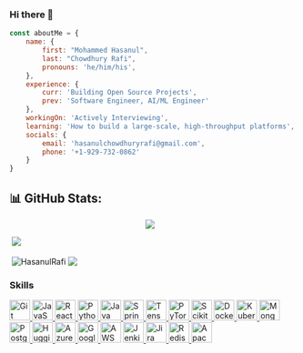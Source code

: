 ### Hi there 👋

```javascript
const aboutMe = {
    name: {
        first: "Mohammed Hasanul",
        last: "Chowdhury Rafi", 
        pronouns: 'he/him/his',
    },
    experience: {
        curr: 'Building Open Source Projects',
        prev: 'Software Engineer, AI/ML Engineer'
    },
    workingOn: 'Actively Interviewing',
    learning: 'How to build a large-scale, high-throughput platforms',
    socials: {
        email: 'hasanulchowdhuryrafi@gmail.com',
        phone: '+1-929-732-0862'
    }
}
```


## 📊 GitHub Stats:

<div style="display: flex; justify-content: center;">
    <img src="https://github-readme-streak-stats.herokuapp.com/?user=HasanulRafi&theme=dark&hide_border=true" style="margin-right: 10px;">
</div>


&nbsp;![](https://komarev.com/ghpvc/?username=HasanulRafi&color=brightgreen)
<p>&nbsp;<img align="center" src="https://github-readme-stats.vercel.app/api?username=HasanulRafi&show_icons=true&locale=en" alt="HasanulRafi" />
<img align="center" src="https://github-readme-stats.vercel.app/api/top-langs/?username=HasanulRafi&layout=compact&hide_border=true&&langs_count=10&show_icons=true&theme=transparent" />
</p>

### Skills  

<p align="left"> 
    <!-- Git -->
    <a href="https://git-scm.com/" target="_blank" rel="noreferrer">
        <img src="https://raw.githubusercontent.com/danielcranney/readme-generator/main/public/icons/skills/git-colored.svg" width="36" height="36" alt="Git" />
    </a>
    <!-- JavaScript -->
    <a href="https://developer.mozilla.org/en-US/docs/Web/JavaScript" target="_blank" rel="noreferrer">
        <img src="https://raw.githubusercontent.com/danielcranney/readme-generator/main/public/icons/skills/javascript-colored.svg" width="36" height="36" alt="JavaScript" />
    </a>
    <!-- React -->
    <a href="https://reactjs.org/" target="_blank" rel="noreferrer">
        <img src="https://upload.wikimedia.org/wikipedia/commons/a/a7/React-icon.svg" width="36" height="36" alt="React Logo" />
    </a>
    <!-- Python -->
    <a href="https://www.python.org/" target="_blank" rel="noreferrer">
        <img src="https://raw.githubusercontent.com/danielcranney/readme-generator/main/public/icons/skills/python-colored.svg" width="36" height="36" alt="Python" />
    </a>
    <!-- Java -->
    <a href="https://www.java.com/" target="_blank" rel="noreferrer">
        <img src="https://cdn.jsdelivr.net/gh/devicons/devicon/icons/java/java-original.svg" width="36" height="36" alt="Java" />
    </a>
    <!-- Spring -->
    <a href="https://spring.io/" target="_blank" rel="noreferrer">
        <img src="https://cdn.jsdelivr.net/gh/devicons/devicon/icons/spring/spring-original.svg" width="36" height="36" alt="Spring" />
    </a>
    <!-- TensorFlow -->
    <a href="https://www.tensorflow.org/" target="_blank" rel="noreferrer">
        <img src="https://cdn.jsdelivr.net/gh/devicons/devicon/icons/tensorflow/tensorflow-original.svg" width="36" height="36" alt="TensorFlow" />
    </a>
    <!-- PyTorch -->
    <a href="https://pytorch.org/" target="_blank" rel="noreferrer">
        <img src="https://upload.wikimedia.org/wikipedia/commons/1/10/PyTorch_logo_icon.svg" width="36" height="36" alt="PyTorch" />
    </a>
    <!-- Scikit-learn -->
    <a href="https://scikit-learn.org/" target="_blank" rel="noreferrer">
        <img src="https://upload.wikimedia.org/wikipedia/commons/0/05/Scikit_learn_logo_small.svg" width="36" height="36" alt="Scikit-learn" />
    </a>
    <!-- Docker -->
    <a href="https://www.docker.com/" target="_blank" rel="noreferrer">
        <img src="https://cdn.jsdelivr.net/gh/devicons/devicon/icons/docker/docker-original.svg" width="36" height="36" alt="Docker" />
    </a>
    <!-- Kubernetes -->
    <a href="https://kubernetes.io/" target="_blank" rel="noreferrer">
        <img src="https://cdn.jsdelivr.net/gh/devicons/devicon/icons/kubernetes/kubernetes-plain.svg" width="36" height="36" alt="Kubernetes" />
    </a>
    <!-- MongoDB -->
    <a href="https://www.mongodb.com/" target="_blank" rel="noreferrer">
        <img src="https://cdn.jsdelivr.net/gh/devicons/devicon/icons/mongodb/mongodb-original.svg" width="36" height="36" alt="MongoDB" />
    </a>
    <!-- PostgreSQL -->
    <a href="https://www.postgresql.org/" target="_blank" rel="noreferrer">
        <img src="https://cdn.jsdelivr.net/gh/devicons/devicon/icons/postgresql/postgresql-original.svg" width="36" height="36" alt="PostgreSQL" />
    </a>
    <!-- Hugging Face -->
    <a href="https://huggingface.co/" target="_blank" rel="noreferrer">
        <img src="https://huggingface.co/front/assets/huggingface_logo.svg" width="36" height="36" alt="Hugging Face" />
    </a>
    <!-- Azure -->
    <a href="https://azure.microsoft.com/" target="_blank" rel="noreferrer">
        <img src="https://cdn.jsdelivr.net/gh/devicons/devicon/icons/azure/azure-original.svg" width="36" height="36" alt="Azure" />
    </a>
    <!-- Google Cloud -->
    <a href="https://cloud.google.com/" target="_blank" rel="noreferrer">
        <img src="https://cdn.jsdelivr.net/gh/devicons/devicon/icons/googlecloud/googlecloud-original.svg" width="36" height="36" alt="Google Cloud" />
    </a>
    <!-- AWS -->
    <img src="https://upload.wikimedia.org/wikipedia/commons/9/93/Amazon_Web_Services_Logo.svg" width="36" height="36" alt="AWS Logo" />
    <!-- Jenkins -->
    <a href="https://www.jenkins.io/" target="_blank" rel="noreferrer">
    <img src="https://cdn.worldvectorlogo.com/logos/jenkins-1.svg" width="36" height="36" alt="Jenkins Logo" />
    </a>
    <!-- Jira -->
    <a href="https://www.atlassian.com/software/jira" target="_blank" rel="noreferrer">
    <img src="https://cdn.worldvectorlogo.com/logos/jira-3.svg" width="36" height="36" alt="Jira Logo" />
    </a>
    <!-- Redis -->
    <a href="https://redis.io/" target="_blank" rel="noreferrer">
    <img src="https://upload.wikimedia.org/wikipedia/en/6/6b/Redis_Logo.svg" width="36" height="36" alt="Redis Logo" />
    </a>
    <!-- Apache-Spark -->
    <a href="https://spark.apache.org/" target="_blank" rel="noreferrer">
    <img src="https://upload.wikimedia.org/wikipedia/commons/f/f3/Apache_Spark_logo.svg" width="36" height="36" alt="Apache Spark Logo" />
    </a>


</p>





